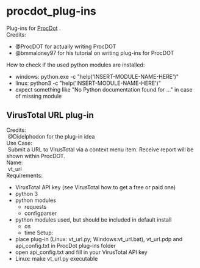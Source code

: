 # procdot_plug-ins
Plug-ins for [ProcDot](http://procdot.com/) .<br/>
Credits:
* @ProcDOT for actually writing ProcDOT
* @bmmaloney97 for his tutorial on writing plug-ins for ProcDOT

How to check if the used python modules are installed:
* windows: python.exe -c "help('INSERT-MODULE-NAME-HERE')"
* linux:  python3 -c "help('INSERT-MODULE-NAME-HERE')"
* expect something like "No Python documentation found for ..." in case of missing module
## VirusTotal URL plug-in
Credits: <br/>
&nbsp;@Didelphodon for the plug-in idea<br/>
Use Case:<br/>
&nbsp;Submit a URL to VirusTotal via a context menu item. Receive report will be shown within ProcDOT.<br/>
Name:<br/>
&nbsp;vt_url<br/>
Requirements:
* VirusTotal API key (see VirusTotal how to get a free or paid one)
* python 3
* python modules
  * requests
  * configparser
* python modules used, but should be included in default install
  * os
  * time
Setup:
* place plug-in (Linux: vt_url.py; Windows:vt_url.bat), vt_url.pdp and api_config.txt in ProcDot plug-ins folder
* open api_config.txt and fill in your VirusTotal API key 
* Linux: make vt_url.py executable
